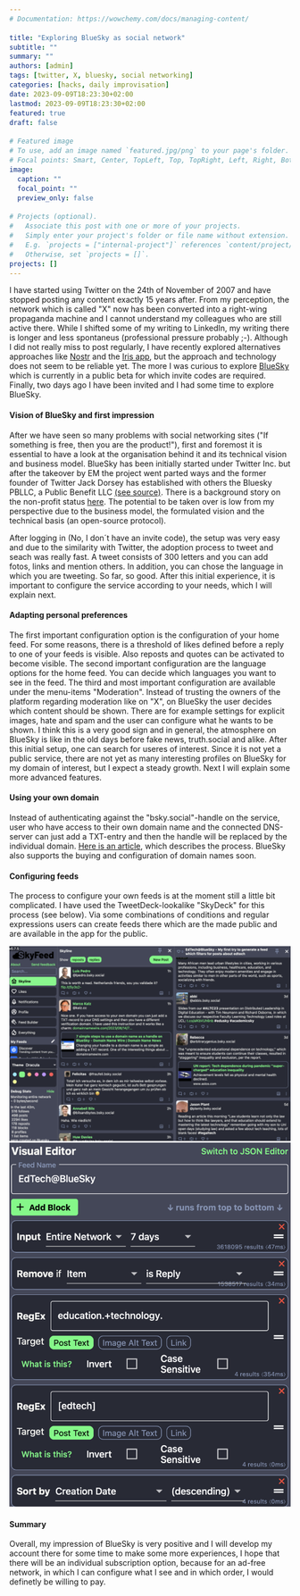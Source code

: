 ```yaml
---
# Documentation: https://wowchemy.com/docs/managing-content/

title: "Exploring BlueSky as social network"
subtitle: ""
summary: ""
authors: [admin]
tags: [twitter, X, bluesky, social networking]
categories: [hacks, daily improvisation]
date: 2023-09-09T18:23:30+02:00
lastmod: 2023-09-09T18:23:30+02:00
featured: true
draft: false

# Featured image
# To use, add an image named `featured.jpg/png` to your page's folder.
# Focal points: Smart, Center, TopLeft, Top, TopRight, Left, Right, BottomLeft, Bottom, BottomRight.
image:
  caption: ""
  focal_point: ""
  preview_only: false

# Projects (optional).
#   Associate this post with one or more of your projects.
#   Simply enter your project's folder or file name without extension.
#   E.g. `projects = ["internal-project"]` references `content/project/deep-learning/index.md`.
#   Otherwise, set `projects = []`.
projects: []
---
```


I have started using Twitter on the 24th of November of 2007 and have stopped posting any content exactly 15 years after. From my perception, the network which is called "X" now has been converted into a right-wing propaganda machine and I cannot understand my colleagues who are still active there.  While I shifted some of my writing to LinkedIn, my writing there is longer and less spontaneus (professional pressure probably ;-). Although I did not really miss to post regularly, I have recently explored alternatives approaches like [Nostr](https://nostr.com) and the [Iris app](https://iris.to/marcokalz), but the approach and technology does not seem to be reliable yet. The more I was curious to explore [BlueSky](https://blueskyweb.xyz) which is currently in a public beta for which invite codes are required. Finally, two days ago I have been invited and I had some time to explore BlueSky.

#### Vision of BlueSky and first impression
After we have seen so many problems with social networking sites ("If something is free, then you are the product!"), first and foremost it is essential to have a look at the organisation behind it and its technical vision and business model. BlueSky has been initially started under Twitter Inc. but after the takeover by EM the project went parted ways and the former founder of Twitter Jack Dorsey has established with others the Bluesky PBLLC, a Public Benefit LLC [(see source)](https://blueskyweb.xyz/blog/2-7-2022-overview). There is a background story on the non-profit status [here](https://theintercept.com/2023/06/01/bluesky-owner-twitter-elon-musk/). The potential to be taken over is low from my perspective due to the business model, the formulated vision and the technical basis (an open-source protocol).

After logging in (No, I don´t have an invite code), the setup was very easy and due to the similarity with Twitter, the adoption process to tweet and seach was really fast. A tweet consists of 300 letters and you can add fotos, links and mention others. In addition, you can chose the language in which you are tweeting. So far, so good. After this initial experience, it is important to configure the service according to your needs, which I will explain next.

#### Adapting personal preferences
The first important configuration option is the configuration of your home feed. For some reasons, there is a threshold of likes defined before a reply to one of your feeds is visible. Also reposts and quotes can be activated to become visible. The second important configuration are the language options for the home feed. You can decide which languages you want to see in the feed. The third and most important configuration are available under the menu-items "Moderation". Instead of trusting the owners of the platform regarding moderation like on "X", on BlueSky the user decides which content should be shown. There are for example settings for explicit images, hate and spam and the user can configure what he wants to be shown. I think this is a very good sign and in general, the atmosphere on BlueSky is like in the old days before fake news, truth.social and alike. After this initial setup, one can search for useres of interest. Since it is not yet a public service, there are not yet as many interesting profiles on BlueSky for my domain of interest, but I expect a steady growth. Next I will explain some more advanced features.

#### Using your own domain
Instead of authenticating against the "bsky.social"-handle on the service, user who have access to their own domain name and the connected DNS-server can just add a TXT-entry and then the handle will be replaced by the individual domain. [Here is an article](https://domainnamewire.com/2023/06/14/7-simple-steps-to-use-a-domain-name-as-a-handle-on-bluesky/), which describes the process. BlueSky also supports the buying and configuration of domain names soon.

#### Configuring feeds
The process to configure your own feeds is at the moment still a little bit complicated. I have used the TweetDeck-lookalike "SkyDeck" for this process (see below). Via some combinations of conditions and regular expressions users can create feeds there which are the made public and are available in the app for the public.

![blueskydeck](blueskydeck.png)
![feedcreation](feedcreation.png)

#### Summary
Overall, my impression of BlueSky is very positive and I will develop my account there for some time to make some more experiences, I hope that there will be an individual subscription option, because for an ad-free network, in which I can configure what I see and in which order, I would definetly be willing to pay.